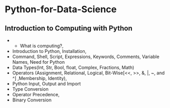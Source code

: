 # Python-for-Data-Science
## Introduction to Computing with Python
 * - What is computing?,
 * Introduction to Python, Installation, 
 * Command, Shell, Script, Expressions, Keywords, Comments, Variable Names, Need for Python 
 * Data Types(Int, Str, Bool, float, Complex, Fractions, Math)
 * Operators (Assignment, Relational, Logical, Bit-Wise[<<, >>, &, |, ~, and ^] ,Membership, Identity), 
 * Python Input, Output and Import
 * Type Conversion
 * Operator Precedence, 
 * Binary Conversion
